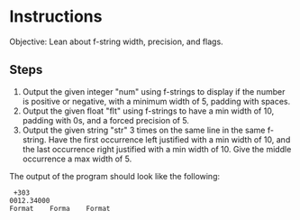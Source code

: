 # Instructions
Objective: Lean about f-string width, precision, and flags.

## Steps
1. Output the given integer "num" using f-strings to display if the number is positive or negative, with a minimum width of 5, padding with spaces.
2. Output the given float "flt" using f-strings to have a min width of 10, padding with 0s, and a forced precision of 5.
3. Output the given string "str" 3 times on the same line in the same f-string. Have the first occurrence left justified with a min width of 10, and the last occurrence right justified with a min width of 10. Give the middle occurrence a max width of 5.

The output of the program should look like the following:
```
 +303
0012.34000
Format    Forma    Format
```
